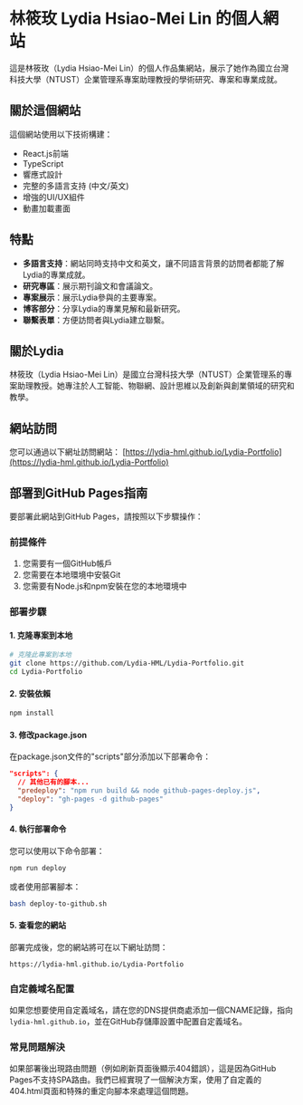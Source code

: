 # 林筱玫 Lydia Hsiao-Mei Lin 的個人網站

這是林筱玫（Lydia Hsiao-Mei Lin）的個人作品集網站，展示了她作為國立台灣科技大學（NTUST）企業管理系專案助理教授的學術研究、專案和專業成就。

## 關於這個網站

這個網站使用以下技術構建：

- React.js前端
- TypeScript
- 響應式設計
- 完整的多語言支持 (中文/英文)
- 增強的UI/UX組件
- 動畫加載畫面

## 特點

- **多語言支持**：網站同時支持中文和英文，讓不同語言背景的訪問者都能了解Lydia的專業成就。
- **研究專區**：展示期刊論文和會議論文。
- **專案展示**：展示Lydia參與的主要專案。
- **博客部分**：分享Lydia的專業見解和最新研究。
- **聯繫表單**：方便訪問者與Lydia建立聯繫。

## 關於Lydia

林筱玫（Lydia Hsiao-Mei Lin）是國立台灣科技大學（NTUST）企業管理系的專案助理教授。她專注於人工智能、物聯網、設計思維以及創新與創業領域的研究和教學。

## 網站訪問

您可以通過以下網址訪問網站：
[https://lydia-hml.github.io/Lydia-Portfolio](https://lydia-hml.github.io/Lydia-Portfolio)

## 部署到GitHub Pages指南

要部署此網站到GitHub Pages，請按照以下步驟操作：

### 前提條件

1. 您需要有一個GitHub帳戶
2. 您需要在本地環境中安裝Git
3. 您需要有Node.js和npm安裝在您的本地環境中

### 部署步驟

#### 1. 克隆專案到本地

```bash
# 克隆此專案到本地
git clone https://github.com/Lydia-HML/Lydia-Portfolio.git
cd Lydia-Portfolio
```

#### 2. 安裝依賴

```bash
npm install
```

#### 3. 修改package.json

在package.json文件的"scripts"部分添加以下部署命令：

```json
"scripts": {
  // 其他已有的腳本...
  "predeploy": "npm run build && node github-pages-deploy.js",
  "deploy": "gh-pages -d github-pages"
}
```

#### 4. 執行部署命令

您可以使用以下命令部署：

```bash
npm run deploy
```

或者使用部署腳本：

```bash
bash deploy-to-github.sh
```

#### 5. 查看您的網站

部署完成後，您的網站將可在以下網址訪問：

```
https://lydia-hml.github.io/Lydia-Portfolio
```

### 自定義域名配置

如果您想要使用自定義域名，請在您的DNS提供商處添加一個CNAME記錄，指向`lydia-hml.github.io`，並在GitHub存儲庫設置中配置自定義域名。

### 常見問題解決

如果部署後出現路由問題（例如刷新頁面後顯示404錯誤），這是因為GitHub Pages不支持SPA路由。我們已經實現了一個解決方案，使用了自定義的404.html頁面和特殊的重定向腳本來處理這個問題。
